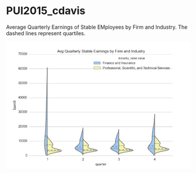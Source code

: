 # PUI2015_cdavis

Average Quarterly Earnings of Stable EMployees by Firm and Industry.
The dashed lines represent quartiles.

![Alt text](violin_graph.png)
